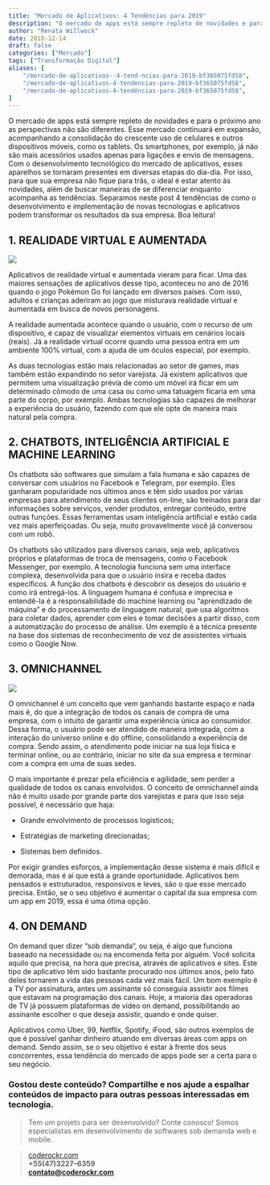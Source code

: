 ```yaml
---
title: "Mercado de Aplicativos: 4 Tendências para 2019"
description: "O mercado de apps está sempre repleto de novidades e para o próximo ano as perspectivas não são diferentes..."
author: "Renata Willwock"
date: 2018-12-14
draft: false
categories: ["Mercado"]
tags: ["Transformação Digital"]
aliases: [
    "/mercado-de-aplicativos--4-tend-ncias-para-2019-bf365075fd58",
    "/mercado-de-aplicativos-4-tendencias-para-2019-bf365075fd58",
    "/mercado-de-aplicativos-4-tendências-para-2019-bf365075fd58",
]
---
```


O mercado de apps está sempre repleto de novidades e para o próximo ano as perspectivas não são diferentes. Esse mercado continuará em expansão, acompanhando a consolidação do crescente uso de celulares e outros dispositivos móveis, como os tablets. Os smartphones, por exemplo, já não são mais acessórios usados apenas para ligações e envio de mensagens. Com o desenvolvimento tecnológico do mercado de aplicativos, esses aparelhos se tornaram presentes em diversas etapas do dia-dia. Por isso, para que sua empresa não fique para trás, o ideal é estar atento às novidades, além de buscar maneiras de se diferenciar enquanto acompanha as tendências. Separamos neste post 4 tendências de como o desenvolvimento e implementação de novas tecnologias e aplicativos podem transformar os resultados da sua empresa. Boa leitura!

## 1. REALIDADE VIRTUAL E AUMENTADA

![](https://cdn-images-1.medium.com/max/2000/1*_kVaIvaZQ7KOJps0_4fKog.jpeg)

Aplicativos de realidade virtual e aumentada vieram para ficar. Uma das maiores sensações de aplicativos desse tipo, aconteceu no ano de 2016 quando o jogo Pokémon Go foi lançado em diversos países. Com isso, adultos e crianças aderiram ao jogo que misturava realidade virtual e aumentada em busca de novos personagens.

A realidade aumentada acontece quando o usuário, com o recurso de um dispositivo, é capaz de visualizar elementos virtuais em cenários locais (reais). Já a realidade virtual ocorre quando uma pessoa entra em um ambiente 100% virtual, com a ajuda de um óculos especial, por exemplo.

As duas tecnologias estão mais relacionadas ao setor de games, mas também estão expandindo no setor varejista. Já existem aplicativos que permitem uma visualização prévia de como um móvel irá ficar em um determinado cômodo de uma casa ou como uma tatuagem ficaria em uma parte do corpo, por exemplo. Ambas tecnologias são capazes de melhorar a experiência do usuário, fazendo com que ele opte de maneira mais natural pela compra.

## 2. CHATBOTS, INTELIGÊNCIA ARTIFICIAL E MACHINE LEARNING

Os chatbots são softwares que simulam a fala humana e são capazes de conversar com usuários no Facebook e Telegram, por exemplo. Eles ganharam popularidade nos últimos anos e têm sido usados por várias empresas para atendimento de seus clientes on-line, são treinados para dar informações sobre serviços, vender produtos, entregar conteúdo, entre outras funções. Essas ferramentas usam inteligência artificial e estão cada vez mais aperfeiçoadas. Ou seja, muito provavelmente você já conversou com um robô.

Os chatbots são utilizados para diversos canais, seja web, aplicativos próprios e plataformas de troca de mensagens, como o Facebook Messenger, por exemplo. A tecnologia funciona sem uma interface complexa, desenvolvida para que o usuário insira e receba dados específicos. A função dos chatbots é descobrir os desejos do usuário e como irá entregá-los. A linguagem humana é confusa e imprecisa e entendê-la é a responsabilidade do machine learning ou “aprendizado de máquina” e do processamento de linguagem natural, que usa algoritmos para coletar dados, aprender com eles e tomar decisões a partir disso, com a automatização do processo de análise. Um exemplo é a técnica presente na base dos sistemas de reconhecimento de voz de assistentes virtuais como o Google Now.

## 3. OMNICHANNEL

![](https://cdn-images-1.medium.com/max/2000/1*9gDDlC1pKxYqMjLum9vTCg.jpeg)

O omnichannel é um conceito que vem ganhando bastante espaço e nada mais é, do que a integração de todos os canais de compra de uma empresa, com o intuito de garantir uma experiência única ao consumidor. Dessa forma, o usuário pode ser atendido de maneira integrada, com a interação do universo online e do offline, consolidando a experiência de compra. Sendo assim, o atendimento pode iniciar na sua loja física e terminar online, ou ao contrário, iniciar no site da sua empresa e terminar com a compra em uma de suas sedes.

O mais importante é prezar pela eficiência e agilidade, sem perder a qualidade de todos os canais envolvidos. O conceito de omnichannel ainda não é muito usado por grande parte dos varejistas e para que isso seja possível, é necessário que haja:

* Grande envolvimento de processos logísticos;

* Estratégias de marketing direcionadas;

* Sistemas bem definidos.

Por exigir grandes esforços, a implementação desse sistema é mais difícil e demorada, mas é aí que está a grande oportunidade. Aplicativos bem pensados e estruturados, responsivos e leves, são o que esse mercado precisa. Então, se o seu objetivo é aumentar o capital da sua empresa com um app em 2019, essa é uma ótima opção.

## 4. ON DEMAND

On demand quer dizer “sob demanda“, ou seja, é algo que funciona baseado na necessidade ou na encomenda feita por alguém. Você solicita aquilo que precisa, na hora que precisa, através de aplicativos e sites. Este tipo de aplicativo têm sido bastante procurado nos últimos anos, pelo fato deles tornarem a vida das pessoas cada vez mais fácil. Um bom exemplo é a TV por assinatura, antes um assinante só conseguia assistir aos filmes que estavam na programação dos canais. Hoje, a maioria das operadoras de TV já possuem plataformas de vídeo on demand, possibilitando ao assinante escolher o que deseja assistir, quando e onde quiser.

Aplicativos como Uber, 99, Netflix, Spotify, iFood, são outros exemplos de que é possível ganhar dinheiro atuando em diversas áreas com apps on demand. Sendo assim, se o seu objetivo é estar à frente dos seus concorrentes, essa tendência do mercado de apps pode ser a certa para o seu negócio.

### Gostou deste conteúdo? Compartilhe e nos ajude a espalhar conteúdos de impacto para outras pessoas interessadas em tecnologia.

> Tem um projeto para ser desenvolvido? Conte conosco! Somos especialistas em desenvolvimento de softwares sob demanda web e mobile.<br>

> [coderockr.com](http://www.coderockr.com) <br>
> **+55(47)3227–6359**<br>
> **contato@coderockr.com**
